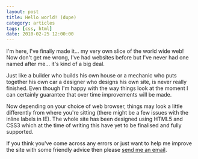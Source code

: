 ```yaml
---
layout: post
title: Hello world! (dupe)
category: articles
tags: [css, html]
date: 2010-02-25 12:00:00
---
```


I'm here, I've finally made it... my very own slice of the world wide web! Now don't get me wrong, I've had websites before but I've never had one named after me... it's kind of a big deal.

Just like a builder who builds his own house or a mechanic who puts together his own car a designer who designs his own site, is never really finished. Even though I'm happy with the way things look at the moment I can certainly guarantee that over time improvements will be made.

Now depending on your choice of web browser, things may look a little differently from where you're sitting (there might be a few issues with the inline labels in IE). The whole site has been designed using HTML5 and CSS3 which at the time of writing this have yet to be finalised and fully supported.

If you think you've come across any errors or just want to help me improve the site with some friendly advice then please [send me an email](mailto:nathan@nathanstaines.com).

